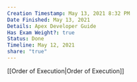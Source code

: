 ```yaml
---
Creation Timestamp: May 13, 2021 8:32 PM
Date Finished: May 13, 2021
Details: Apex Developer Guide
Has Exam Weight?: true
Status: Done
Timeline: May 12, 2021
share: "true"
---
```


[[Order of Execution|Order of Execution]]
